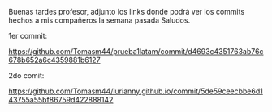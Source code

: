 Buenas tardes profesor, adjunto los links donde podrá ver los commits hechos a mis compañeros la semana pasada
Saludos.

1er commit:

https://github.com/Tomasm44/prueba1latam/commit/d4693c4351763ab76c678b652a6c4359881b6127

2do comit:

https://github.com/Tomasm44/lurianny.github.io/commit/5de59ceecbbe6d143755a55bf86759d422888142